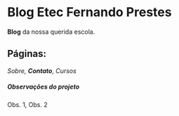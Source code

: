 # Blog Etec Fernando Prestes

**Blog** da nossa querida escola.

## Páginas:

*Sobre, **Contato**, Cursos*

##### Observações do projeto

Obs. 1, Obs. 2

